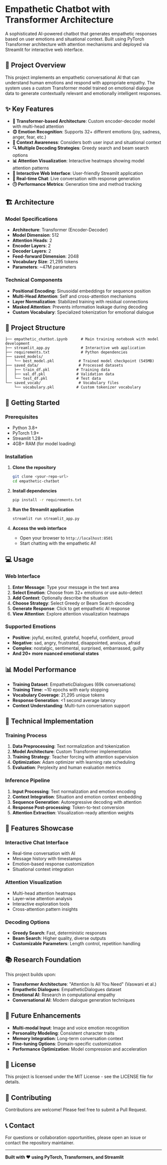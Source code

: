 # Empathetic Chatbot with Transformer Architecture

A sophisticated AI-powered chatbot that generates empathetic responses based on user emotions and situational context. Built using PyTorch Transformer architecture with attention mechanisms and deployed via Streamlit for interactive web interface.

## 🎯 Project Overview

This project implements an empathetic conversational AI that can understand human emotions and respond with appropriate empathy. The system uses a custom Transformer model trained on emotional dialogue data to generate contextually relevant and emotionally intelligent responses.

## ✨ Key Features

- **🤖 Transformer-based Architecture**: Custom encoder-decoder model with multi-head attention
- **😊 Emotion Recognition**: Supports 32+ different emotions (joy, sadness, anger, fear, etc.)
- **🎯 Context Awareness**: Considers both user input and situational context
- **🔍 Multiple Decoding Strategies**: Greedy search and beam search options
- **📊 Attention Visualization**: Interactive heatmaps showing model attention patterns
- **💬 Interactive Web Interface**: User-friendly Streamlit application
- **📱 Real-time Chat**: Live conversation with response generation
- **🕒 Performance Metrics**: Generation time and method tracking

## 🏗 Architecture

### Model Specifications
- **Architecture**: Transformer (Encoder-Decoder)
- **Model Dimension**: 512
- **Attention Heads**: 2
- **Encoder Layers**: 2
- **Decoder Layers**: 2
- **Feed-forward Dimension**: 2048
- **Vocabulary Size**: 21,295 tokens
- **Parameters**: ~47M parameters

### Technical Components
- **Positional Encoding**: Sinusoidal embeddings for sequence position
- **Multi-Head Attention**: Self and cross-attention mechanisms
- **Layer Normalization**: Stabilized training with residual connections
- **Masked Attention**: Prevents information leakage during decoding
- **Custom Vocabulary**: Specialized tokenization for emotional dialogue

## 📁 Project Structure

```
├── empathetic_chatbot.ipynb      # Main training notebook with model development
├── streamlit_app.py              # Interactive web application
├── requirements.txt              # Python dependencies
├── saved_models/
│   └── best_model.pkl           # Trained model checkpoint (545MB)
├── saved_data/                  # Processed datasets
│   ├── train_df.pkl            # Training data
│   ├── val_df.pkl              # Validation data
│   └── test_df.pkl             # Test data
└── saved_vocab/                 # Vocabulary files
    └── vocabulary.pkl          # Custom tokenizer vocabulary
```

## 🚀 Getting Started

### Prerequisites
- Python 3.8+
- PyTorch 1.9+
- Streamlit 1.28+
- 4GB+ RAM (for model loading)

### Installation

1. **Clone the repository**
   ```bash
   git clone <your-repo-url>
   cd empathetic-chatbot
   ```

2. **Install dependencies**
   ```bash
   pip install -r requirements.txt
   ```

3. **Run the Streamlit application**
   ```bash
   streamlit run streamlit_app.py
   ```

4. **Access the web interface**
   - Open your browser to `http://localhost:8501`
   - Start chatting with the empathetic AI!

## 💻 Usage

### Web Interface
1. **Enter Message**: Type your message in the text area
2. **Select Emotion**: Choose from 32+ emotions or use auto-detect
3. **Add Context**: Optionally describe the situation
4. **Choose Strategy**: Select Greedy or Beam Search decoding
5. **Generate Response**: Click to get empathetic AI response
6. **View Attention**: Explore attention visualization heatmaps

### Supported Emotions
- **Positive**: joyful, excited, grateful, hopeful, confident, proud
- **Negative**: sad, angry, frustrated, disappointed, anxious, afraid
- **Complex**: nostalgic, sentimental, surprised, embarrassed, guilty
- **And 20+ more nuanced emotional states**

## 📊 Model Performance

- **Training Dataset**: EmpatheticDialogues (69k conversations)
- **Training Time**: ~10 epochs with early stopping
- **Vocabulary Coverage**: 21,295 unique tokens
- **Response Generation**: <1 second average latency
- **Context Understanding**: Multi-turn conversation support

## 🔧 Technical Implementation

### Training Process
1. **Data Preprocessing**: Text normalization and tokenization
2. **Model Architecture**: Custom Transformer implementation
3. **Training Strategy**: Teacher forcing with attention supervision
4. **Optimization**: Adam optimizer with learning rate scheduling
5. **Evaluation**: Perplexity and human evaluation metrics

### Inference Pipeline
1. **Input Processing**: Text normalization and emotion encoding
2. **Context Integration**: Situation and emotion context embedding
3. **Sequence Generation**: Autoregressive decoding with attention
4. **Response Post-processing**: Token-to-text conversion
5. **Attention Extraction**: Visualization-ready attention weights

## 🎨 Features Showcase

### Interactive Chat Interface
- Real-time conversation with AI
- Message history with timestamps
- Emotion-based response customization
- Situational context integration

### Attention Visualization
- Multi-head attention heatmaps
- Layer-wise attention analysis
- Interactive exploration tools
- Cross-attention pattern insights

### Decoding Options
- **Greedy Search**: Fast, deterministic responses
- **Beam Search**: Higher quality, diverse outputs
- **Customizable Parameters**: Length control, repetition handling

## 📚 Research Foundation

This project builds upon:
- **Transformer Architecture**: "Attention Is All You Need" (Vaswani et al.)
- **Empathetic Dialogues**: EmpatheticDialogues dataset
- **Emotional AI**: Research in computational empathy
- **Conversational AI**: Modern dialogue generation techniques

## 🔬 Future Enhancements

- **Multi-modal Input**: Image and voice emotion recognition
- **Personality Modeling**: Consistent character traits
- **Memory Integration**: Long-term conversation context
- **Fine-tuning Options**: Domain-specific customization
- **Performance Optimization**: Model compression and acceleration

## 📄 License

This project is licensed under the MIT License - see the LICENSE file for details.

## 🤝 Contributing

Contributions are welcome! Please feel free to submit a Pull Request.

## 📞 Contact

For questions or collaboration opportunities, please open an issue or contact the repository maintainer.

---

**Built with ❤️ using PyTorch, Transformers, and Streamlit**